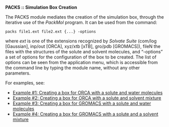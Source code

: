 **PACKS :: Simulation Box Creation**

The PACKS module mediates the creation of the simulation box, through the iterative use of the _PackMol_ program. It can be used from the command:

	packs file1.ext file2.ext {...} -options

where _ext_ is one of the extensions recognized by _Solvate Suite_ (com/log [Gaussian], inp/out [ORCA], xyz/xtb [xTB], gro/pdb [GROMACS]), fileN the files with the structures of the solute and solvent molecules, and “-options” a set of options for the configuration of the box to be created. The list of options can be seen from the application menu, which is accessible from the command line by typing the module name, without any other parameters.

For examples, see:

* [Example #1: Creating a box for ORCA with a solute and water molecules](https://github.com/otaviolsantana/solvate/tree/main/tests/2_PACKS_Test01)
* [Example #2: Creating a box for ORCA with a solute and solvent mixture](https://github.com/otaviolsantana/solvate/tree/main/tests/2_PACKS_Test02)
* [Example #3: Creating a box for GROMACS with a solute and water molecules](https://github.com/otaviolsantana/solvate/tree/main/tests/2_PACKS_Test03)
* [Example #4: Creating a box for GROMACS with a solute and a solvent mixture](https://github.com/otaviolsantana/solvate/tree/main/tests/2_PACKS_Test04)
